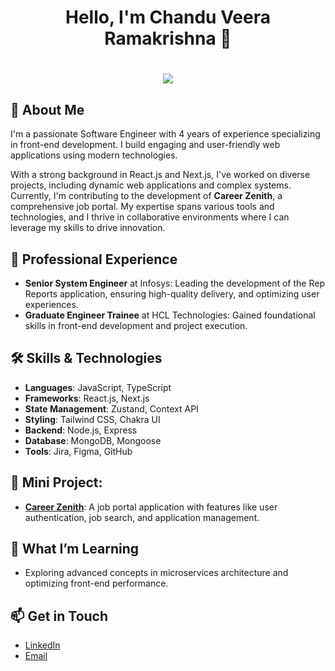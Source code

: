 
<h1 align="center">Hello, I'm Chandu Veera Ramakrishna 👋</h1>
<!-- introduction -->
<h1 align="center">
  <a href="https://git.io/typing-svg">
    <img src="https://readme-typing-svg.herokuapp.com/?lines=Full+Stack+Developer;+Frontend+Developer;&center=true&size=31">
  </a
</h1>

## 🚀 About Me

I'm a passionate Software Engineer with 4 years of experience specializing in front-end development. I build engaging and user-friendly web applications using modern technologies.

With a strong background in React.js and Next.js, I've worked on diverse projects, including dynamic web applications and complex systems. Currently, I'm contributing to the development of **Career Zenith**, a comprehensive job portal. My expertise spans various tools and technologies, and I thrive in collaborative environments where I can leverage my skills to drive innovation.

## 💼 Professional Experience

- **Senior System Engineer** at Infosys: Leading the development of the Rep Reports application, ensuring high-quality delivery, and optimizing user experiences.
- **Graduate Engineer Trainee** at HCL Technologies: Gained foundational skills in front-end development and project execution.

## 🛠️ Skills & Technologies

- **Languages**: JavaScript, TypeScript
- **Frameworks**: React.js, Next.js
- **State Management**: Zustand, Context API
- **Styling**: Tailwind CSS, Chakra UI
- **Backend**: Node.js, Express
- **Database**: MongoDB, Mongoose
- **Tools**: Jira, Figma, GitHub

## 🌟 Mini Project:

- **[Career Zenith](https://career-zenith.vercel.app)**: A job portal application with features like user authentication, job search, and application management.

## 🌱 What I’m Learning

- Exploring advanced concepts in microservices architecture and optimizing front-end performance.

## 📫 Get in Touch

- [LinkedIn](https://www.linkedin.com/in/krish4u/)
- [Email](mailto:ramakrishnachadnu43@gmail.com)

